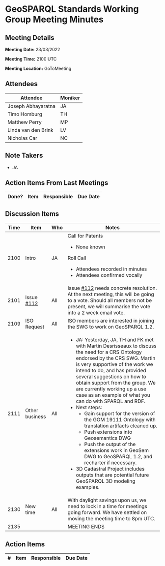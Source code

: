 # GeoSPARQL Standards Working Group Meeting Minutes
## Meeting Details
**Meeting Date:** 23/03/2022

**Meeting Time:** 2100 UTC

**Meeting Location:** GoToMeeting  

## Attendees
Attendee | Moniker |
---- | ---- |
Joseph Abhayaratna | JA |
Timo Homburg | TH |
Matthew Perry | MP |
Linda van den Brink | LV |
Nicholas Car | NC |

## Note Takers
- JA

## Action Items From Last Meetings
Done? | Item | Responsible | Due Date |
---- | ---- | ---- | --- |


## Discussion Items
Time | Item | Who | Notes |
---- | ---- | ---- | ---- |
2100 | Intro | JA | Call for Patents<ul><li>None known</li></ul>Roll Call<ul><li>Attendees recorded in minutes</li><li>Attendees confirmed vocally</li></ul> |
2101 | Issue [#112](https://github.com/opengeospatial/ogc-geosparql/issues/112) | All | Issue  [#112](https://github.com/opengeospatial/ogc-geosparql/issues/112) needs concrete resolution. At the next meeting, this will be going to a vote. Should all members not be present, we will summarise the vote into a 2 week email vote. |
2109 | ISO Request | All | ISO members are interested in joining the SWG to work on GeoSPARQL 1.2. |
2111 | Other business | All | <ul><li>JA: Yesterday, JA, TH and FK met with Martin Desrisseaux to discuss the need for a CRS Ontology endorsed by the CRS SWG. Martin is very supportive of the work we intend to do, and has provided several suggestions on how to obtain support from the group. We are currently working up a use case as an example of what you can do with SPARQL and RDF.</li><li>Next steps:<ul><li>Gain support for the version of the GOM 19111 Ontology with translation artifacts cleaned up.</li><li>Push extensions into Geosemantics DWG</li><li> Push the output of the extensions work in GeoSem DWG to GeoSPARQL 1.2, and recharter if necessary.</li></ul></li><li>3D Cadastral Project includes outputs that are potential future GeoSPARQL 3D modeling examples.</li></ul> |
2130 | New time | All | With daylight savings upon us, we need to lock in a time for meetings going forward. We have settled on moving the meeting time to 8pm UTC. |
2135 | | | MEETING ENDS |

## Action Items
\# | Item | Responsible | Due Date |
---- | ---- | ---- | ---- |
